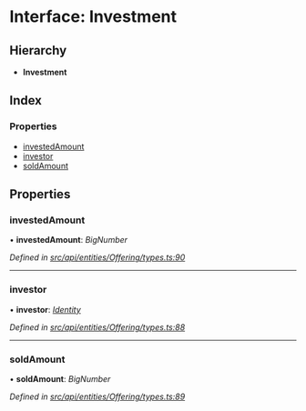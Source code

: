 # Interface: Investment

## Hierarchy

* **Investment**

## Index

### Properties

* [investedAmount](investment.md#investedamount)
* [investor](investment.md#investor)
* [soldAmount](investment.md#soldamount)

## Properties

###  investedAmount

• **investedAmount**: *BigNumber*

*Defined in [src/api/entities/Offering/types.ts:90](https://github.com/PolymeshAssociation/polymesh-sdk/blob/46845947/src/api/entities/Offering/types.ts#L90)*

___

###  investor

• **investor**: *[Identity](../classes/identity.md)*

*Defined in [src/api/entities/Offering/types.ts:88](https://github.com/PolymeshAssociation/polymesh-sdk/blob/46845947/src/api/entities/Offering/types.ts#L88)*

___

###  soldAmount

• **soldAmount**: *BigNumber*

*Defined in [src/api/entities/Offering/types.ts:89](https://github.com/PolymeshAssociation/polymesh-sdk/blob/46845947/src/api/entities/Offering/types.ts#L89)*
